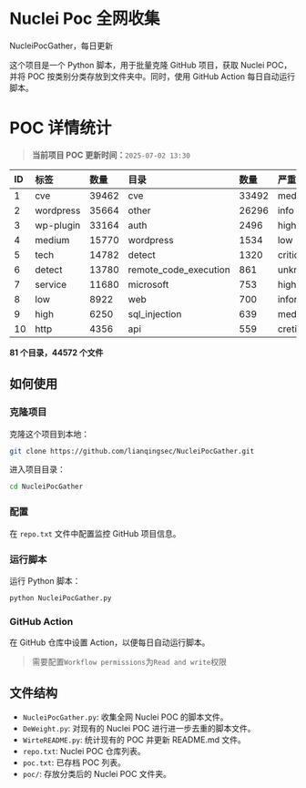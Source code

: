 # Nuclei Poc 全网收集
NucleiPocGather，每日更新

这个项目是一个 Python 脚本，用于批量克隆 GitHub 项目，获取 Nuclei POC，并将 POC 按类别分类存放到文件夹中。同时，使用 GitHub Action 每日自动运行脚本。
# POC 详情统计

> **当前项目 POC 更新时间：**`2025-07-02 13:30`

| ID | 标签      | 数量 | 目录       | 数量 | 严重性   | 数量 |
|:---| :-------- | :--- | :--------- | :--- | :------- | :--- |
| 1 | cve | 39462 | cve | 33492 | medium | 21619 |
| 2 | wordpress | 35664 | other | 26296 | info | 20387 |
| 3 | wp-plugin | 33164 | auth | 2496 | high | 13211 |
| 4 | medium | 15770 | wordpress | 1534 | low | 10097 |
| 5 | tech | 14782 | detect | 1320 | critical | 7214 |
| 6 | detect | 13780 | remote_code_execution | 861 | unknown | 90 |
| 7 | service | 11680 | microsoft | 753 | hight | 16 |
| 8 | low | 8922 | web | 700 | informative | 10 |
| 9 | high | 6250 | sql_injection | 639 | meduim | 7 |
| 10 | http | 4356 | api | 559 | cretical | 2 |

**81 个目录，44572 个文件**
## 如何使用

### 克隆项目

克隆这个项目到本地：

```bash
git clone https://github.com/lianqingsec/NucleiPocGather.git
```

进入项目目录：

```bash
cd NucleiPocGather
```

### 配置

在 `repo.txt` 文件中配置监控 GitHub 项目信息。

### 运行脚本

运行 Python 脚本：

```bash
python NucleiPocGather.py
```

### GitHub Action

在 GitHub 仓库中设置 Action，以便每日自动运行脚本。

> 需要配置`Workflow permissions`为`Read and write`权限

## 文件结构

- `NucleiPocGather.py`: 收集全网 Nuclei POC 的脚本文件。
- `DeWeight.py`: 对现有的 Nuclei POC 进行进一步去重的脚本文件。
- `WirteREADME.py`: 统计现有的 POC 并更新 README.md 文件。
- `repo.txt`: Nuclei POC 仓库列表。
- `poc.txt`: 已存档 POC 列表。
- `poc/`: 存放分类后的 Nuclei POC 文件夹。

